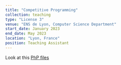 ```yaml
---
title: "Competitive Programming"
collection: teaching
type: "License 3"
venue: "ENS de Lyon, Computer Science Department"
start_date: January 2023
end_date: May 2023
location: "Lyon, France"
position: Teaching Assistant
---
```


Look at this [PhP files](/cours)